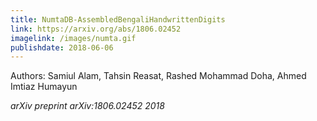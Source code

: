 ```yaml
---
title: NumtaDB-AssembledBengaliHandwrittenDigits
link: https://arxiv.org/abs/1806.02452
imagelink: /images/numta.gif
publishdate: 2018-06-06
---
```


Authors: Samiul Alam, Tahsin Reasat, Rashed Mohammad Doha, Ahmed Imtiaz Humayun

_arXiv preprint arXiv:1806.02452 2018_



